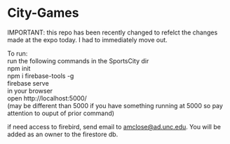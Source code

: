 # City-Games
  
  
IMPORTANT: this repo has been recently changed to refelct the changes made at the expo today. I had to immediately move out.
  
  
To run:  
  run the following commands in the SportsCity dir  
    npm init  
    npm i firebase-tools -g  
    firebase serve  
  in your browser  
    open http://localhost:5000/  
      (may be different than 5000 if you have something running at 5000 so pay attention to ouput of prior command)  
    
   
  
  if need access to firebird, send email to amclose@ad.unc.edu. You will be added as an owner to the firestore db.
